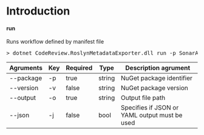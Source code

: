 # Introduction 

#### run
Runs workflow defined by manifest file
<pre>
> dotnet CodeReview.RoslynMetadataExporter.dll run -p SonarAnalyzer.CSharp -o result.yaml -j
</pre>
| Agruments     | Key       | Required   | Type      | Description agrument      |
| ------------- | --------- | ---------- | --------- | ------------------------- |
| --package     | -p        | true       | string    | NuGet package identifier  |
| --version     | -v        | false      | string    | NuGet package version     |
| --output      | -o        | true       | string    | Output file path          |
| --json        | -j        | false      | bool      | Specifies if JSON or YAML output must be used |